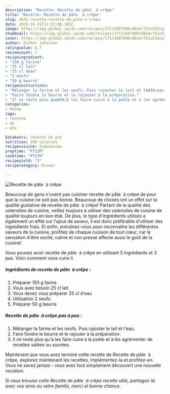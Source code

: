 ```yaml
---
description: "Recette: Recette de pâte  à crêpe"
title: "Recette: Recette de pâte  à crêpe"
slug: 2632-recette-recette-de-pate-a-crepe
date: 2020-10-31T11:33:00.182Z
image: https://img-global.cpcdn.com/recipes/171118879d6c88a4/751x532cq70/recette-de-pate-a-crepe-photo-principale-de-la-recette.jpg
thumbnail: https://img-global.cpcdn.com/recipes/171118879d6c88a4/751x532cq70/recette-de-pate-a-crepe-photo-principale-de-la-recette.jpg
cover: https://img-global.cpcdn.com/recipes/171118879d6c88a4/751x532cq70/recette-de-pate-a-crepe-photo-principale-de-la-recette.jpg
author: Esther Johnston
ratingvalue: 4.7
reviewcount: 7
recipeingredient:
- "150 g farine"
- "25 cl lait"
- "25 cl deau"
- "2 oeufs"
- "50 g beurre"
recipeinstructions:
- "Mélanger la farine et les oeufs. Puis rajouter le lait et l&#39;eau."
- "Faire fondre le beurre et le rajouter à la préparation."
- "Il ne reste plus qu&#39;à les faire cuire à la poêle et à les agrémenter de recettes salées ou sucrées."
categories:
- Resep
tags:
- recette
- de
- pte

katakunci: recette de pte 
nutrition: 198 calories
recipecuisine: Indonesian
preptime: "PT12M"
cooktime: "PT37M"
recipeyield: "2"
recipecategory: Dinner

---
```



![Recette de pâte  à crêpe](https://img-global.cpcdn.com/recipes/171118879d6c88a4/751x532cq70/recette-de-pate-a-crepe-photo-principale-de-la-recette.jpg)

Beaucoup de gens n'osent pas cuisiner recette de pâte  à crêpe de peur que la cuisine ne soit pas bonne. Beaucoup de choses ont un effet sur la qualité gustative de recette de pâte  à crêpe! Partant de la qualité des ustensiles de cuisine, veillez toujours à utiliser des ustensiles de cuisine de qualité toujours en bon état. De plus, le type d'ingrédients utilisés a également un effet sur l'ajout de saveur, il est donc préférable d'utiliser des ingrédients frais. Et enfin, entraînez-vous pour reconnaître les différentes saveurs de la cuisine, profitez de chaque cuisson de tout cœur, car la sensation d'être excité, calme et non pressé affecte aussi le goût de la cuisine!

<!--inarticleads1-->

Vous pouvez avoir recette de pâte  à crêpe en utilisant 5 Ingrédients et 3 pas. Voici comment vous cuire il.

##### Ingrédients de recette de pâte  à crêpe :

1. Préparer 150 g farine
1. Vous avez besoin 25 cl lait
1. Vous devez vous préparer 25 cl d&#39;eau
1. Utilisation 2 oeufs
1. Préparer 50 g beurre




<!--inarticleads2-->

##### Recette de pâte  à crêpe pas à pas :

1. Mélanger la farine et les oeufs. Puis rajouter le lait et l&#39;eau.
1. Faire fondre le beurre et le rajouter à la préparation.
1. Il ne reste plus qu&#39;à les faire cuire à la poêle et à les agrémenter de recettes salées ou sucrées.




<!--inarticleads1-->

<p>
Maintenant que vous avez terminé cette recette de Recette de pâte  à crêpe, explorez maintenant les recettes, implémentez-la et profitez-en. Vous ne savez jamais - vous avez tout simplement découvert une nouvelle vocation.
</p>

<p>
<i>Si vous trouvez cette Recette de pâte  à crêpe recette utile, partagez-la avec vos amis ou votre famille, merci et bonne chance.</i>
</p>
